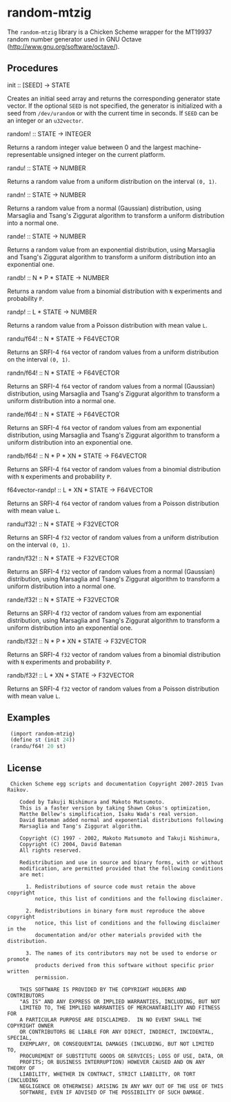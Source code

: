 # random-mtzig

The `random-mtzig` library is a Chicken Scheme wrapper for the MT19937
random number generator used in GNU Octave
(http://www.gnu.org/software/octave/).

## Procedures

<procedure>init ::  [SEED] -> STATE</procedure>

Creates an initial seed array and returns the corresponding generator
state vector. If the optional `SEED` is not specified, the generator
is initialized with a seed from `/dev/urandom` or with the current
time in seconds. If `SEED` can be an integer or an `u32vector`.



<procedure>random! :: STATE -> INTEGER</procedure>

Returns a random integer value between 0 and the largest
machine-representable unsigned integer on the current platform.



<procedure>randu! :: STATE -> NUMBER</procedure>

Returns a random value from a uniform distribution on the interval
`(0, 1)`.



<procedure>randn! :: STATE -> NUMBER</procedure>

Returns a random value from a normal (Gaussian) distribution, using
Marsaglia and Tsang's Ziggurat algorithm to transform a uniform
distribution into a normal one.



<procedure>rande! :: STATE -> NUMBER</procedure>

Returns a random value from an exponential distribution, using
Marsaglia and Tsang's Ziggurat algorithm to transform a uniform
distribution into an exponential one.



<procedure>randb! :: N * P * STATE -> NUMBER</procedure>

Returns a random value from a binomial distribution with `N`
experiments and probability `P`.

<procedure>randp! :: L * STATE -> NUMBER</procedure>

Returns a random value from a Poisson distribution with  mean value `L`.


<procedure>randu/f64! :: N * STATE -> F64VECTOR</procedure>

Returns an SRFI-4 `f64` vector of random values from a uniform
distribution on the interval `(0, 1)`.



<procedure>randn/f64! :: N * STATE -> F64VECTOR</procedure>

Returns an SRFI-4 `f64` vector of random values from a normal
(Gaussian) distribution, using Marsaglia and Tsang's Ziggurat
algorithm to transform a uniform distribution into a normal one.



<procedure>rande/f64! :: N * STATE -> F64VECTOR</procedure>

Returns an SRFI-4 `f64` vector of random values from am exponential
distribution, using Marsaglia and Tsang's Ziggurat algorithm to
transform a uniform distribution into an exponential one.



<procedure>randb/f64! :: N * P * XN * STATE -> F64VECTOR</procedure>

Returns an SRFI-4 `f64` vector of random values from a binomial
distribution with `N` experiments and probability `P`.

<procedure>f64vector-randp! :: L * XN * STATE -> F64VECTOR</procedure>

Returns an SRFI-4 `f64` vector of random values from a Poisson
distribution with mean value `L`.



<procedure>randu/f32! :: N * STATE -> F32VECTOR</procedure>

Returns an SRFI-4 `f32` vector of random values from a uniform
distribution on the interval `(0, 1)`.



<procedure>randn/f32! :: N * STATE -> F32VECTOR</procedure>

Returns an SRFI-4 `f32` vector of random values from a normal
(Gaussian) distribution, using Marsaglia and Tsang's Ziggurat
algorithm to transform a uniform distribution into a normal one.



<procedure>rande/f32! :: N * STATE -> F32VECTOR</procedure>

Returns an SRFI-4 `f32` vector of random values from am exponential
distribution, using Marsaglia and Tsang's Ziggurat algorithm to
transform a uniform distribution into an exponential one.



<procedure>randb/f32! :: N * P * XN * STATE -> F32VECTOR</procedure>

Returns an SRFI-4 `f32` vector of random values from a binomial
distribution with `N` experiments and probability `P`.


<procedure>randb/f32! :: L * XN * STATE -> F32VECTOR</procedure>

Returns an SRFI-4 `f32` vector of random values from a Poisson 
distribution with mean value `L`.



## Examples

```scheme
 (import random-mtzig)
 (define st (init 24))
 (randu/f64! 20 st)
```

## License

```
 Chicken Scheme egg scripts and documentation Copyright 2007-2015 Ivan Raikov. 
 
    Coded by Takuji Nishimura and Makoto Matsumoto.
    This is a faster version by taking Shawn Cokus's optimization,
    Matthe Bellew's simplification, Isaku Wada's real version.
    David Bateman added normal and exponential distributions following
    Marsaglia and Tang's Ziggurat algorithm.
 
    Copyright (C) 1997 - 2002, Makoto Matsumoto and Takuji Nishimura,
    Copyright (C) 2004, David Bateman
    All rights reserved.
 
    Redistribution and use in source and binary forms, with or without
    modification, are permitted provided that the following conditions
    are met:
    
      1. Redistributions of source code must retain the above copyright
         notice, this list of conditions and the following disclaimer.
 
      2. Redistributions in binary form must reproduce the above copyright
         notice, this list of conditions and the following disclaimer in the
         documentation and/or other materials provided with the distribution.
 
      3. The names of its contributors may not be used to endorse or promote 
         products derived from this software without specific prior written 
         permission.
 
    THIS SOFTWARE IS PROVIDED BY THE COPYRIGHT HOLDERS AND CONTRIBUTORS
    "AS IS" AND ANY EXPRESS OR IMPLIED WARRANTIES, INCLUDING, BUT NOT
    LIMITED TO, THE IMPLIED WARRANTIES OF MERCHANTABILITY AND FITNESS FOR
    A PARTICULAR PURPOSE ARE DISCLAIMED.  IN NO EVENT SHALL THE COPYRIGHT OWNER 
    OR CONTRIBUTORS BE LIABLE FOR ANY DIRECT, INDIRECT, INCIDENTAL, SPECIAL,
    EXEMPLARY, OR CONSEQUENTIAL DAMAGES (INCLUDING, BUT NOT LIMITED TO,
    PROCUREMENT OF SUBSTITUTE GOODS OR SERVICES; LOSS OF USE, DATA, OR
    PROFITS; OR BUSINESS INTERRUPTION) HOWEVER CAUSED AND ON ANY THEORY OF
    LIABILITY, WHETHER IN CONTRACT, STRICT LIABILITY, OR TORT (INCLUDING
    NEGLIGENCE OR OTHERWISE) ARISING IN ANY WAY OUT OF THE USE OF THIS
    SOFTWARE, EVEN IF ADVISED OF THE POSSIBILITY OF SUCH DAMAGE.
```

